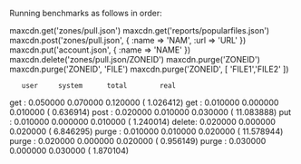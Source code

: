 Running benchmarks as follows in order:
 
 maxcdn.get('zones/pull.json')
 maxcdn.get('reports/popularfiles.json')
 maxcdn.post('zones/pull.json', { :name => 'NAM', :url => 'URL' })
 maxcdn.put('account.json', { :name => 'NAME' })
 maxcdn.delete('zones/pull.json/ZONEID')
 maxcdn.purge('ZONEID')
 maxcdn.purge('ZONEID', 'FILE')
 maxcdn.purge('ZONEID', [ 'FILE1','FILE2' ])
 
       user     system      total        real
get   :  0.050000   0.070000   0.120000 (  1.026412)
get   :  0.010000   0.000000   0.010000 (  0.636914)
post  :  0.020000   0.010000   0.030000 ( 11.083888)
put   :  0.010000   0.000000   0.010000 (  1.240014)
delete:  0.020000   0.000000   0.020000 (  6.846295)
purge :  0.010000   0.010000   0.020000 ( 11.578944)
purge :  0.020000   0.000000   0.020000 (  0.956149)
purge :  0.030000   0.000000   0.030000 (  1.870104)
